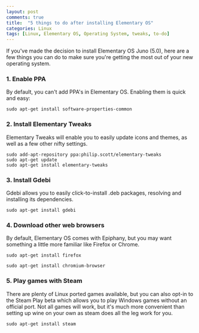 ```yaml
---
layout: post
comments: true
title:  "5 things to do after installing Elementary OS"
categories: Linux
tags: [Linux, Elementary OS, Operating System, tweaks, to-do]
---
```

If you've made the decision to install Elementary OS Juno (5.0), here are a few things you can do to make sure you're getting the most out of your new operating system.

### 1. Enable PPA
By default, you can't add PPA's in Elementary OS. Enabling them is quick and easy:
```
sudo apt-get install software-properties-common
```

### 2. Install Elementary Tweaks
Elementary Tweaks will enable you to easily update icons and themes, as well as a few other nifty settings.
```
sudo add-apt-repository ppa:philip.scott/elementary-tweaks
sudo apt-get update
sudo apt-get install elementary-tweaks
```

### 3. Install Gdebi
Gdebi allows you to easily click-to-install .deb packages, resolving and installing its dependencies.
```
sudo apt-get install gdebi
```

### 4. Download other web browsers
By default, Elementary OS comes with Epiphany, but you may want something a little more familiar like Firefox or Chrome.
```
sudo apt-get install firefox
```
```
sudo apt-get install chromium-browser
```

### 5. Play games with Steam
There are plenty of Linux ported games available, but you can also opt-in to the Steam Play beta which allows you to play Windows games without an official port. Not all games will work, but it's much more convenient than setting up wine on your own as steam does all the leg work for you.
```
sudo apt-get install steam
```
